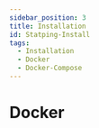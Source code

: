```yaml
---
sidebar_position: 3
title: Installation
id: Statping-Install
tags:
  - Installation
  - Docker
  - Docker-Compose
---
```


# Docker

